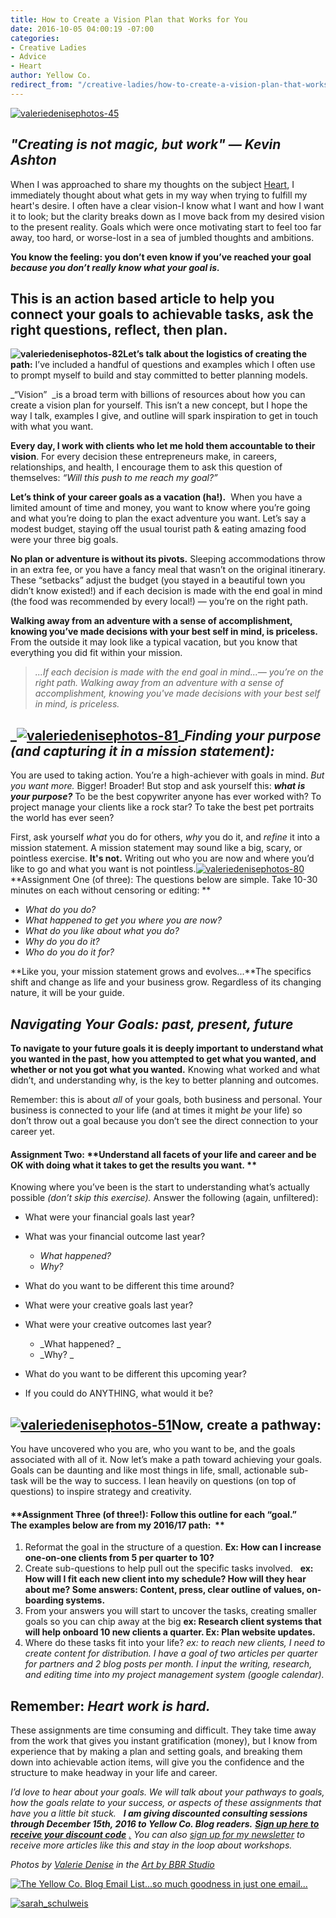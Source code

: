 ```yaml
---
title: How to Create a Vision Plan that Works for You
date: 2016-10-05 04:00:19 -07:00
categories:
- Creative Ladies
- Advice
- Heart
author: Yellow Co.
redirect_from: "/creative-ladies/how-to-create-a-vision-plan-that-works-for-you/"
---
```


[![valeriedenisephotos-45](https://yellow-blog-images.imgix.net/2016/10/ValerieDenisePhotos-45.jpg)](https://yellow-blog-images.imgix.net/2016/10/ValerieDenisePhotos-45.jpg)

## _**"Creating is not magic, but work" — Kevin Ashton**_

When I was approached to share my thoughts on the subject [Heart](http://yellowconference.com/2016/10/03/our-next-series-heart/), I immediately thought about what gets in my way when trying to fulfill my heart's desire. I often have a clear vision-I know what I want and how I want it to look; but the clarity breaks down as I move back from my desired vision to the present reality. Goals which were once motivating start to feel too far away, too hard, or worse-lost in a sea of jumbled thoughts and ambitions. 

**You know the feeling: you don’t even know if you’ve reached your goal _because you don’t really know what your goal is._**

## **This is an action based article to help you connect your goals to achievable tasks, ask the right questions, reflect, then plan.**

**![valeriedenisephotos-82](https://yellow-blog-images.imgix.net/2016/10/ValerieDenisePhotos-82.jpg)Let’s talk about the logistics of creating the path:** I’ve included a handful of questions and examples which I often use to prompt myself to build and stay committed to better planning models.

_“Vision”  _is a broad term with billions of resources about how you can create a vision plan for yourself. This isn’t a new concept, but I hope the way I talk, examples I give, and outline will spark inspiration to get in touch with what you want.

**Every day, I work with clients who let me hold them accountable to their vision**. For every decision these entrepreneurs make, in careers, relationships, and health, I encourage them to ask this question of themselves: _“Will this push to me reach my goal?”_

**Let’s think of your career goals as a vacation (ha!).**  When you have a limited amount of time and money, you want to know where you’re going and what you’re doing to plan the exact adventure you want. Let’s say a modest budget, staying off the usual tourist path & eating amazing food were your three big goals.[  
](https://yellow-blog-images.imgix.net/2016/10/ValerieDenisePhotos-81.jpg)

**No plan or adventure is without its pivots.** Sleeping accommodations throw in an extra fee, or you have a fancy meal that wasn’t on the original itinerary. These “setbacks” adjust the budget (you stayed in a beautiful town you didn’t know existed!) and if each decision is made with the end goal in mind (the food was recommended by every local!) — you’re on the right path.

**Walking away from an adventure with a sense of accomplishment, knowing you’ve made decisions with your best self in mind, is priceless.** From the outside it may look like a typical vacation, but you know that everything you did fit within your mission.

> _...If each decision is made with the end goal in mind...— you’re on the right path. Walking away from an adventure with a sense of accomplishment, knowing you've made decisions with your best self in mind, is priceless._

## _[![valeriedenisephotos-81](https://yellow-blog-images.imgix.net/2016/10/ValerieDenisePhotos-81.jpg)](https://yellow-blog-images.imgix.net/2016/10/ValerieDenisePhotos-81.jpg)__Finding your purpose (and capturing it in a mission statement):_

You are used to taking action. You’re a high-achiever with goals in mind. _But you want more._ Bigger! Broader! But stop and ask yourself this: _**what is your purpose?**_ To be the best copywriter anyone has ever worked with? To project manage your clients like a rock star? To take the best pet portraits the world has ever seen?

First, ask yourself _what_ you do for others, _why_ you do it, and _refine_ it into a mission statement. A mission statement may sound like a big, scary, or pointless exercise. **It's not.** Writing out who you are now and where you’d like to go and what you want is not pointless.[![valeriedenisephotos-80](https://yellow-blog-images.imgix.net/2016/10/ValerieDenisePhotos-80.jpg)](https://yellow-blog-images.imgix.net/2016/10/ValerieDenisePhotos-80.jpg) **Assignment One (of three): The questions below are simple. Take 10-30 minutes on each without censoring or editing: **

*   _What do you do?_
*   _What happened to get you where you are now?_
*   _What do you like about what you do?_
*   _Why do you do it?_
*   _Who do you do it for?_

**Like you, your mission statement grows and evolves...**The specifics shift and change as life and your business grow. Regardless of its changing nature, it will be your guide.

## _Navigating Your Goals: past, present, future_

**To navigate to your future goals it is deeply important to understand what you wanted in the past, how you attempted to get what you wanted, and whether or not you got what you wanted.** Knowing what worked and what didn’t, and understanding why, is the key to better planning and outcomes.

Remember: this is about _all_ of your goals, both business and personal. Your business is connected to your life (and at times it might _be_ your life) so don’t throw out a goal because you don’t see the direct connection to your career yet.

#### **Assignment Two:** **Understand all facets of your life and career and be OK with doing what it takes to get the results you want. **

Knowing where you’ve been is the start to understanding what’s actually possible _(don’t skip this exercise)._ Answer the following (again, unfiltered):

*   What were your financial goals last year?
*   What was your financial outcome last year?
    *   _What happened?_
    *   _Why?_

*   What do you want to be different this time around?  

*   What were your creative goals last year?  

*   What were your creative outcomes last year? 
    *   _What happened? _
    *   _Why? _

*   What do you want to be different this upcoming year?
*   If you could do ANYTHING, what would it be?

## **[![valeriedenisephotos-51](https://yellow-blog-images.imgix.net/2016/10/ValerieDenisePhotos-51.jpg)](https://yellow-blog-images.imgix.net/2016/10/ValerieDenisePhotos-51.jpg)Now, create a pathway:**

You have uncovered who you are, who you want to be, and the goals associated with all of it. Now let’s make a path toward achieving your goals. Goals can be daunting and like most things in life, small, actionable sub-task will be the way to success. I lean heavily on questions (on top of questions) to inspire strategy and creativity.

#### **Assignment Three (of three!): Follow this outline for each “goal.” The examples below are from my 2016/17 path:  **

1.  Reformat the goal in the structure of a question. __Ex: How can I increase one-on-one clients from 5 per quarter to 10?__
2.  Create sub-questions to help pull out the specific tasks involved.   __ex: How will I fit each new client into my schedule? How will they hear about me? Some answers: Content, press, clear outline of values, on-boarding systems.__
3.  From your answers you will start to uncover the tasks, creating smaller goals so you can chip away at the big __ex: Research client systems that will help onboard 10 new clients a quarter. Ex: Plan website updates.__
4.  Where do these tasks fit into your life? _ex: to reach new clients, I need to create content for distribution. I have a goal of two articles per quarter for partners and 2 blog posts per month. I input the writing, research, and editing time into my project management system (google calendar)._

## **Remember: _Heart work is hard._**

These assignments are time consuming and difficult. They take time away from the work that gives you instant gratification (money), but I know from experience that by making a plan and setting goals, and breaking them down into achievable action items, will give you the confidence and the structure to make headway in your life and career.

_I’d love to hear about your goals. We will talk about your pathways to goals, how the goals relate to your success, or aspects of these assignments that have you a little bit stuck.   **I am giving discounted consulting sessions through December 15th, 2016 to Yellow Co. Blog readers.** [**Sign up here to receive your discount code**](http://www.anchorandorbit.com/home#connect) [.](http://www.anchorandorbit.com/home#connect) You can also [sign up for my newsletter](http://www.anchorandorbit.com/home#connect) to receive more articles like this and stay in the loop about workshops._

_Photos by [Valerie Denise](http://www.valeriedenisephotos.com/) in the [Art by BBR Studio](http://www.brigitbellritchie.com/)_

[![The Yellow Co. Blog Email List...so much goodness in just one email...](https://yellow-blog-images.imgix.net/2016/07/EMAIL-LIST.png)](http://yellowconference.us3.list-manage2.com/subscribe?u=3f8e45f74e0653e404965e2ef&id=7cb1ced4ff)

[![sarah_schulweis](https://yellow-blog-images.imgix.net/2016/10/Sarah_Schulweis.jpg)](http://www.anchorandorbit.com/)
